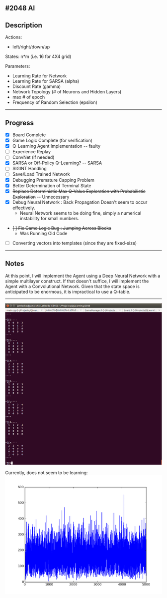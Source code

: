 #2048 AI
---
## Description
Actions:
- left/right/down/up

States:
n\*m (i.e. 16 for 4X4 grid)

Parameters:
- Learning Rate for Network
- Learning Rate for SARSA (alpha)
- Discount Rate (gamma)
- Network Topology (# of Neurons and Hidden Layers)
- max # of epoch
- Frequency of Random Selection (epsilon)
---
## Progress

- [x] Board Complete
- [x] Game Logic Complete (for verification)
- [x] Q-Learning Agent Implementation -- faulty
- [ ] Experience Replay
- [ ] ConvNet (if needed)
- [x] SARSA or Off-Policy Q-Learning? -- SARSA
- [ ] SIGINT Handling
- [ ] Save/Load Trained Network
- [x] Debugging Premature Capping Problem
- [x] Better Determination of Terminal State
- [x] ~~Replace Deterministic Max Q-Value Exploration with Probabilistic Exploration~~ -- Unnecessary
- [x] Debug Neural Network : Back Propagation Doesn't seem to occur effectively.
	- Neural Network seems to be doing fine, simply a numerical instability for small numbers.
- ~~[ ] Fix Game Logic Bug : Jumping Across Blocks~~
	- Was Running Old Code
- [ ] Converting vectors into templates (since they are fixed-size)

---
## Notes

At this point, I will implement the Agent using a Deep Neural Network
with a simple multilayer construct.
If that doesn't suffice, I will implement the Agent with a Convolutional Network.
Given that the state space is anticipated to be enormous, it is impractical to use a Q-table.

---
![Running](images/game.png)

Currently, does not seem to be learning:
![Scores](images/scores.png)


